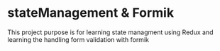 # stateManagement & Formik
 This project purpose is for learning state managment using Redux
 and learning the handling form validation with formik
